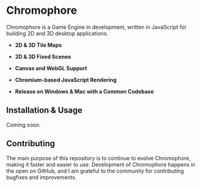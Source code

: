 # Chromophore

Chromophore is a Game Engine in development, written in JavaScript for building 2D and 3D desktop applications.

* **2D & 3D Tile Maps** 

* **2D & 3D Fixed Scenes**

* **Canvas and WebGL Support** 

* **Chromium-based JavaScript Rendering** 

* **Release on Windows & Mac with a Common Codebase** 

## Installation & Usage

Coming soon.

## Contributing

The main purpose of this repository is to continue to evolve Chromophore, making it faster and easier to use. Development of Chromophore happens in the open on GitHub, and I am grateful to the community for contributing bugfixes and improvements.
